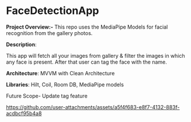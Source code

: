 # FaceDetectionApp

**Project Overview:-**
This repo uses the MediaPipe Models for facial recognition from the gallery photos.

**Description**:

This app will fetch all your images from gallery & filter the images in which any face is present.  After that user can tag the face with the name. 


**Architecture**:
 MVVM with Clean Architecture 

**Libraries**:
Hilt, Coil, Room DB, MediaPipe models


Future Scope-
Update tag feature


https://github.com/user-attachments/assets/a5f4f683-e8f7-4132-883f-acdbcf95b4a8




